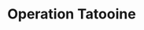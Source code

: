 ---
mission_id: optat
editorsChoice:
title: "Operation Tatooine"
authors: 
    - "Don Sielke"
date:
filename: "don-df42.zip"
description: "The Empire has commissioned Boba Fett to deliver some plans to their forces on the Outer Rim. These are plans for attacks on planets now sympathetic to the Rebel cause. You must infiltrate Fett's personal base of operations on Tattooine and steal the plans before he can deliver them."
cover:
levelReplaced:	SEWERS
difficulty: yes
bm:	yes
fme: yes
wax: yes
three_do: yes
voc: no
gmd: no
vue: yes
lfd: yes
base: "New level from scratch" 
editors: "DFUSE"

---